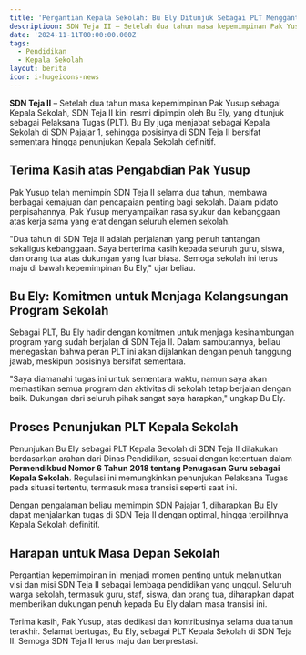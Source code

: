 ```yaml
---
title: 'Pergantian Kepala Sekolah: Bu Ely Ditunjuk Sebagai PLT Menggantikan Pak Yusup'
descriptioon: SDN Teja II – Setelah dua tahun masa kepemimpinan Pak Yusup sebagai Kepala Sekolah, SDN Teja II kini resmi dipimpin oleh Bu Ely, yang ditunjuk sebagai Pelaksana Tugas (PLT). Bu Ely juga menjabat sebagai Kepala Sekolah di SDN Pajajar 1, sehingga posisinya di SDN Teja II bersifat sementara hingga penunjukan Kepala Sekolah definitif..
date: '2024-11-11T00:00:00.000Z'
tags:
  - Pendidikan
  - Kepala Sekolah
layout: berita
icon: i-hugeicons-news
---
```


**SDN Teja II** – Setelah dua tahun masa kepemimpinan Pak Yusup sebagai Kepala Sekolah, SDN Teja II kini resmi dipimpin oleh Bu Ely, yang ditunjuk sebagai Pelaksana Tugas (PLT). Bu Ely juga menjabat sebagai Kepala Sekolah di SDN Pajajar 1, sehingga posisinya di SDN Teja II bersifat sementara hingga penunjukan Kepala Sekolah definitif.

## **Terima Kasih atas Pengabdian Pak Yusup**

Pak Yusup telah memimpin SDN Teja II selama dua tahun, membawa berbagai kemajuan dan pencapaian penting bagi sekolah. Dalam pidato perpisahannya, Pak Yusup menyampaikan rasa syukur dan kebanggaan atas kerja sama yang erat dengan seluruh elemen sekolah.

"Dua tahun di SDN Teja II adalah perjalanan yang penuh tantangan sekaligus kebanggaan. Saya berterima kasih kepada seluruh guru, siswa, dan orang tua atas dukungan yang luar biasa. Semoga sekolah ini terus maju di bawah kepemimpinan Bu Ely," ujar beliau.

## **Bu Ely: Komitmen untuk Menjaga Kelangsungan Program Sekolah**

Sebagai PLT, Bu Ely hadir dengan komitmen untuk menjaga kesinambungan program yang sudah berjalan di SDN Teja II. Dalam sambutannya, beliau menegaskan bahwa peran PLT ini akan dijalankan dengan penuh tanggung jawab, meskipun posisinya bersifat sementara.

"Saya diamanahi tugas ini untuk sementara waktu, namun saya akan memastikan semua program dan aktivitas di sekolah tetap berjalan dengan baik. Dukungan dari seluruh pihak sangat saya harapkan," ungkap Bu Ely.

## **Proses Penunjukan PLT Kepala Sekolah**

Penunjukan Bu Ely sebagai PLT Kepala Sekolah di SDN Teja II dilakukan berdasarkan arahan dari Dinas Pendidikan, sesuai dengan ketentuan dalam **Permendikbud Nomor 6 Tahun 2018 tentang Penugasan Guru sebagai Kepala Sekolah**. Regulasi ini memungkinkan penunjukan Pelaksana Tugas pada situasi tertentu, termasuk masa transisi seperti saat ini.

Dengan pengalaman beliau memimpin SDN Pajajar 1, diharapkan Bu Ely dapat menjalankan tugas di SDN Teja II dengan optimal, hingga terpilihnya Kepala Sekolah definitif.

## **Harapan untuk Masa Depan Sekolah**

Pergantian kepemimpinan ini menjadi momen penting untuk melanjutkan visi dan misi SDN Teja II sebagai lembaga pendidikan yang unggul. Seluruh warga sekolah, termasuk guru, staf, siswa, dan orang tua, diharapkan dapat memberikan dukungan penuh kepada Bu Ely dalam masa transisi ini.

Terima kasih, Pak Yusup, atas dedikasi dan kontribusinya selama dua tahun terakhir. Selamat bertugas, Bu Ely, sebagai PLT Kepala Sekolah di SDN Teja II. Semoga SDN Teja II terus maju dan berprestasi.
